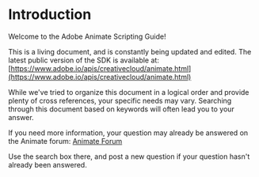 # Introduction

Welcome to the Adobe Animate Scripting Guide!

This is a living document, and is constantly being updated and edited. The latest public version of the SDK is available at: [https://www.adobe.io/apis/creativecloud/animate.html](https://www.adobe.io/apis/creativecloud/animate.html)

While we've tried to organize this document in a logical order and provide plenty of cross references, your specific needs may vary. Searching through this document based on keywords will often lead you to your answer.

If you need more information, your question may already be answered on the Animate forum: [Animate Forum](https://community.adobe.com/t5/animate/bd-p/animate?page=1&sort=latest_replies&filter=all)

Use the search box there, and post a new question if your question hasn't already been answered.
